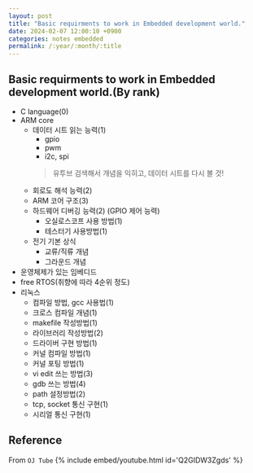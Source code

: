 ```yaml
---
layout: post
title: "Basic requirments to work in Embedded development world."
date: 2024-02-07 12:00:10 +0900
categories: notes embedded
permalink: /:year/:month/:title
---
```


## Basic requirments to work in Embedded development world.(By rank)
- C language(0)
- ARM core
    - 데이터 시트 읽는 능력(1)
        - gpio
        - pwm
        - i2c, spi
        > 유투브 검색해서 개념을 익히고, 데이터 시트를 다시 볼 것!
    - 회로도 해석 능력(2)
    - ARM 코어 구조(3)
    - 하드웨어 디버깅 능력(2) (GPIO 제어 능력)
        - 오실로스코프 사용 방법(1)
        - 테스터기 사용방법(1)
    - 전기 기본 상식
        - 교류/직류 개념
        - 그라운드 개념
- 운영체제가 있는 임베디드
- free RTOS(취향에 따라 4순위 정도)
- 리눅스
    - 컴파일 방법, gcc 사용법(1)
    - 크로스 컴파일 개념(1)
    - makefile 작성방법(1)
    - 라이브러리 작성방법(2)
    - 드라이버 구현 방법(1)
    - 커널 컴파일 방법(1)
    - 커널 포팅 방법(1)
    - vi edit 쓰는 방법(3)
    - gdb 쓰는 방법(4)
    - path 설정방법(2)
    - tcp, socket 통신 구현(1)
    - 시리얼 통신 구현(1)


## Reference 
From `OJ Tube`
{% include embed/youtube.html id='Q2GIDW3Zgds' %}